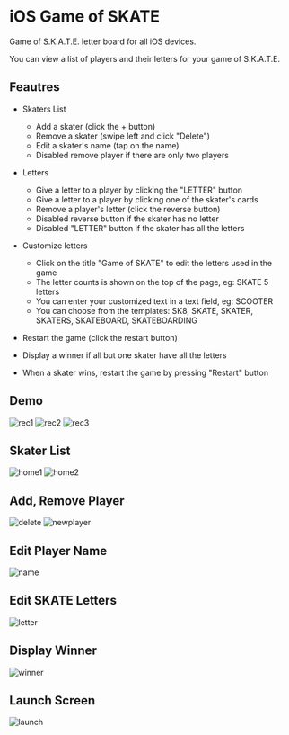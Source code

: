 # iOS Game of SKATE

Game of S.K.A.T.E. letter board for all iOS devices.

You can view a list of players and their letters for your game of S.K.A.T.E.

## Feautres

- Skaters List
	- Add a skater (click the + button)
	- Remove a skater (swipe left and click "Delete")
	- Edit a skater's name (tap on the name)
	- Disabled remove player if there are only two players

- Letters
	- Give a letter to a player by clicking the "LETTER" button
	- Give a letter to a player by clicking one of the skater's cards
	- Remove a player's letter (click the reverse button)
	- Disabled reverse button if the skater has no letter
	- Disabled "LETTER" button if the skater has all the letters

- Customize letters
	- Click on the title "Game of SKATE" to edit the letters used in the game
	- The letter counts is shown on the top of the page, eg: SKATE 5 letters
	- You can enter your customized text in a text field, eg: SCOOTER
	- You can choose from the templates: SK8, SKATE, SKATER, SKATERS, SKATEBOARD, SKATEBOARDING

- Restart the game (click the restart button)

- Display a winner if all but one skater have all the letters

- When a skater wins, restart the game by pressing "Restart" button

## Demo
![rec1](https://github.com/SeanZheng21/iOS-Game-of-SKATE/blob/main/Screenshots/rec1.gif)
![rec2](https://github.com/SeanZheng21/iOS-Game-of-SKATE/blob/main/Screenshots/rec2.gif)
![rec3](https://github.com/SeanZheng21/iOS-Game-of-SKATE/blob/main/Screenshots/rec3.gif)

## Skater List
![home1](https://github.com/SeanZheng21/iOS-Game-of-SKATE/blob/main/Screenshots/home1.png)
![home2](https://github.com/SeanZheng21/iOS-Game-of-SKATE/blob/main/Screenshots/home2.png)

## Add, Remove Player
![delete](https://github.com/SeanZheng21/iOS-Game-of-SKATE/blob/main/Screenshots/delete.png)
![newplayer](https://github.com/SeanZheng21/iOS-Game-of-SKATE/blob/main/Screenshots/newplayer.png)

## Edit Player Name
![name](https://github.com/SeanZheng21/iOS-Game-of-SKATE/blob/main/Screenshots/name.png)

## Edit SKATE Letters
![letter](https://github.com/SeanZheng21/iOS-Game-of-SKATE/blob/main/Screenshots/letter.png)

## Display Winner
![winner](https://github.com/SeanZheng21/iOS-Game-of-SKATE/blob/main/Screenshots/winner.png)

## Launch Screen
![launch](https://github.com/SeanZheng21/iOS-Game-of-SKATE/blob/main/Screenshots/launch.png)